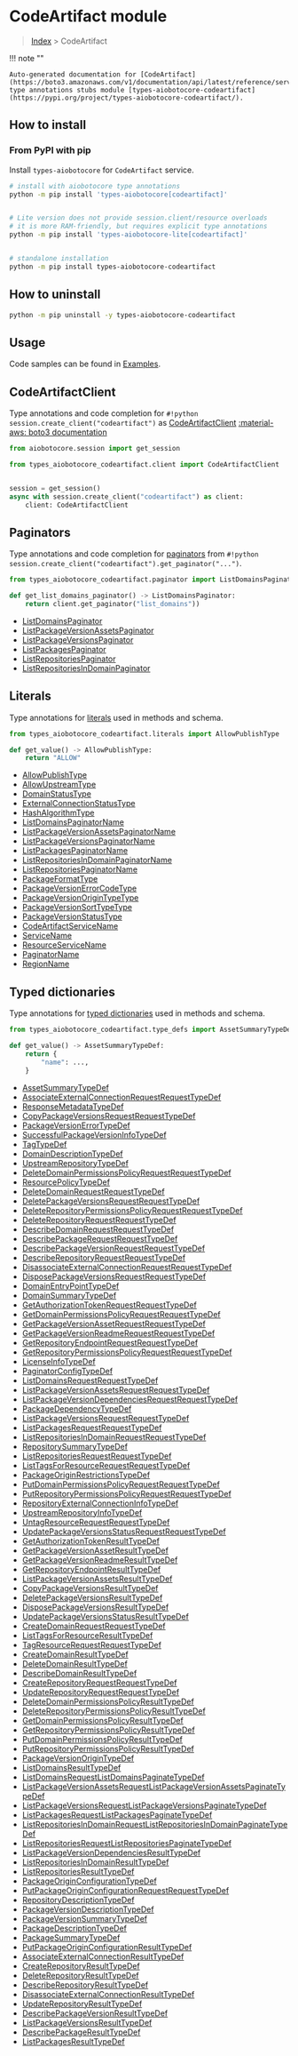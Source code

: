 # CodeArtifact module

> [Index](../README.md) > CodeArtifact


!!! note ""

    Auto-generated documentation for [CodeArtifact](https://boto3.amazonaws.com/v1/documentation/api/latest/reference/services/codeartifact.html#CodeArtifact)
    type annotations stubs module [types-aiobotocore-codeartifact](https://pypi.org/project/types-aiobotocore-codeartifact/).

## How to install



### From PyPI with pip

Install `types-aiobotocore` for `CodeArtifact` service.

```bash
# install with aiobotocore type annotations
python -m pip install 'types-aiobotocore[codeartifact]'


# Lite version does not provide session.client/resource overloads
# it is more RAM-friendly, but requires explicit type annotations
python -m pip install 'types-aiobotocore-lite[codeartifact]'


# standalone installation
python -m pip install types-aiobotocore-codeartifact
```



## How to uninstall

```bash
python -m pip uninstall -y types-aiobotocore-codeartifact
```

## Usage

Code samples can be found in [Examples](./usage.md).

## CodeArtifactClient

Type annotations and code completion for  `#!python session.create_client("codeartifact")` as [CodeArtifactClient](./client.md)
[:material-aws: boto3 documentation](https://boto3.amazonaws.com/v1/documentation/api/latest/reference/services/codeartifact.html#CodeArtifact.Client)

```python title="Usage example"
from aiobotocore.session import get_session

from types_aiobotocore_codeartifact.client import CodeArtifactClient


session = get_session()
async with session.create_client("codeartifact") as client:
    client: CodeArtifactClient
```


## Paginators

Type annotations and code completion for
[paginators](./paginators.md)
from `#!python session.create_client("codeartifact").get_paginator("...")`.

```python title="Usage example"
from types_aiobotocore_codeartifact.paginator import ListDomainsPaginator

def get_list_domains_paginator() -> ListDomainsPaginator:
    return client.get_paginator("list_domains"))
```

- [ListDomainsPaginator](./paginators.md#listdomainspaginator)
- [ListPackageVersionAssetsPaginator](./paginators.md#listpackageversionassetspaginator)
- [ListPackageVersionsPaginator](./paginators.md#listpackageversionspaginator)
- [ListPackagesPaginator](./paginators.md#listpackagespaginator)
- [ListRepositoriesPaginator](./paginators.md#listrepositoriespaginator)
- [ListRepositoriesInDomainPaginator](./paginators.md#listrepositoriesindomainpaginator)








## Literals

Type annotations for [literals](./literals.md) used in methods and schema.

```python title="Usage example"
from types_aiobotocore_codeartifact.literals import AllowPublishType

def get_value() -> AllowPublishType:
    return "ALLOW"
```

- [AllowPublishType](./literals.md#allowpublishtype)
- [AllowUpstreamType](./literals.md#allowupstreamtype)
- [DomainStatusType](./literals.md#domainstatustype)
- [ExternalConnectionStatusType](./literals.md#externalconnectionstatustype)
- [HashAlgorithmType](./literals.md#hashalgorithmtype)
- [ListDomainsPaginatorName](./literals.md#listdomainspaginatorname)
- [ListPackageVersionAssetsPaginatorName](./literals.md#listpackageversionassetspaginatorname)
- [ListPackageVersionsPaginatorName](./literals.md#listpackageversionspaginatorname)
- [ListPackagesPaginatorName](./literals.md#listpackagespaginatorname)
- [ListRepositoriesInDomainPaginatorName](./literals.md#listrepositoriesindomainpaginatorname)
- [ListRepositoriesPaginatorName](./literals.md#listrepositoriespaginatorname)
- [PackageFormatType](./literals.md#packageformattype)
- [PackageVersionErrorCodeType](./literals.md#packageversionerrorcodetype)
- [PackageVersionOriginTypeType](./literals.md#packageversionorigintypetype)
- [PackageVersionSortTypeType](./literals.md#packageversionsorttypetype)
- [PackageVersionStatusType](./literals.md#packageversionstatustype)
- [CodeArtifactServiceName](./literals.md#codeartifactservicename)
- [ServiceName](./literals.md#servicename)
- [ResourceServiceName](./literals.md#resourceservicename)
- [PaginatorName](./literals.md#paginatorname)
- [RegionName](./literals.md#regionname)




## Typed dictionaries

Type annotations for [typed dictionaries](./type_defs.md) used in methods and schema.

```python title="Usage example"
from types_aiobotocore_codeartifact.type_defs import AssetSummaryTypeDef

def get_value() -> AssetSummaryTypeDef:
    return {
        "name": ...,
    }
```

- [AssetSummaryTypeDef](./type_defs.md#assetsummarytypedef)
- [AssociateExternalConnectionRequestRequestTypeDef](./type_defs.md#associateexternalconnectionrequestrequesttypedef)
- [ResponseMetadataTypeDef](./type_defs.md#responsemetadatatypedef)
- [CopyPackageVersionsRequestRequestTypeDef](./type_defs.md#copypackageversionsrequestrequesttypedef)
- [PackageVersionErrorTypeDef](./type_defs.md#packageversionerrortypedef)
- [SuccessfulPackageVersionInfoTypeDef](./type_defs.md#successfulpackageversioninfotypedef)
- [TagTypeDef](./type_defs.md#tagtypedef)
- [DomainDescriptionTypeDef](./type_defs.md#domaindescriptiontypedef)
- [UpstreamRepositoryTypeDef](./type_defs.md#upstreamrepositorytypedef)
- [DeleteDomainPermissionsPolicyRequestRequestTypeDef](./type_defs.md#deletedomainpermissionspolicyrequestrequesttypedef)
- [ResourcePolicyTypeDef](./type_defs.md#resourcepolicytypedef)
- [DeleteDomainRequestRequestTypeDef](./type_defs.md#deletedomainrequestrequesttypedef)
- [DeletePackageVersionsRequestRequestTypeDef](./type_defs.md#deletepackageversionsrequestrequesttypedef)
- [DeleteRepositoryPermissionsPolicyRequestRequestTypeDef](./type_defs.md#deleterepositorypermissionspolicyrequestrequesttypedef)
- [DeleteRepositoryRequestRequestTypeDef](./type_defs.md#deleterepositoryrequestrequesttypedef)
- [DescribeDomainRequestRequestTypeDef](./type_defs.md#describedomainrequestrequesttypedef)
- [DescribePackageRequestRequestTypeDef](./type_defs.md#describepackagerequestrequesttypedef)
- [DescribePackageVersionRequestRequestTypeDef](./type_defs.md#describepackageversionrequestrequesttypedef)
- [DescribeRepositoryRequestRequestTypeDef](./type_defs.md#describerepositoryrequestrequesttypedef)
- [DisassociateExternalConnectionRequestRequestTypeDef](./type_defs.md#disassociateexternalconnectionrequestrequesttypedef)
- [DisposePackageVersionsRequestRequestTypeDef](./type_defs.md#disposepackageversionsrequestrequesttypedef)
- [DomainEntryPointTypeDef](./type_defs.md#domainentrypointtypedef)
- [DomainSummaryTypeDef](./type_defs.md#domainsummarytypedef)
- [GetAuthorizationTokenRequestRequestTypeDef](./type_defs.md#getauthorizationtokenrequestrequesttypedef)
- [GetDomainPermissionsPolicyRequestRequestTypeDef](./type_defs.md#getdomainpermissionspolicyrequestrequesttypedef)
- [GetPackageVersionAssetRequestRequestTypeDef](./type_defs.md#getpackageversionassetrequestrequesttypedef)
- [GetPackageVersionReadmeRequestRequestTypeDef](./type_defs.md#getpackageversionreadmerequestrequesttypedef)
- [GetRepositoryEndpointRequestRequestTypeDef](./type_defs.md#getrepositoryendpointrequestrequesttypedef)
- [GetRepositoryPermissionsPolicyRequestRequestTypeDef](./type_defs.md#getrepositorypermissionspolicyrequestrequesttypedef)
- [LicenseInfoTypeDef](./type_defs.md#licenseinfotypedef)
- [PaginatorConfigTypeDef](./type_defs.md#paginatorconfigtypedef)
- [ListDomainsRequestRequestTypeDef](./type_defs.md#listdomainsrequestrequesttypedef)
- [ListPackageVersionAssetsRequestRequestTypeDef](./type_defs.md#listpackageversionassetsrequestrequesttypedef)
- [ListPackageVersionDependenciesRequestRequestTypeDef](./type_defs.md#listpackageversiondependenciesrequestrequesttypedef)
- [PackageDependencyTypeDef](./type_defs.md#packagedependencytypedef)
- [ListPackageVersionsRequestRequestTypeDef](./type_defs.md#listpackageversionsrequestrequesttypedef)
- [ListPackagesRequestRequestTypeDef](./type_defs.md#listpackagesrequestrequesttypedef)
- [ListRepositoriesInDomainRequestRequestTypeDef](./type_defs.md#listrepositoriesindomainrequestrequesttypedef)
- [RepositorySummaryTypeDef](./type_defs.md#repositorysummarytypedef)
- [ListRepositoriesRequestRequestTypeDef](./type_defs.md#listrepositoriesrequestrequesttypedef)
- [ListTagsForResourceRequestRequestTypeDef](./type_defs.md#listtagsforresourcerequestrequesttypedef)
- [PackageOriginRestrictionsTypeDef](./type_defs.md#packageoriginrestrictionstypedef)
- [PutDomainPermissionsPolicyRequestRequestTypeDef](./type_defs.md#putdomainpermissionspolicyrequestrequesttypedef)
- [PutRepositoryPermissionsPolicyRequestRequestTypeDef](./type_defs.md#putrepositorypermissionspolicyrequestrequesttypedef)
- [RepositoryExternalConnectionInfoTypeDef](./type_defs.md#repositoryexternalconnectioninfotypedef)
- [UpstreamRepositoryInfoTypeDef](./type_defs.md#upstreamrepositoryinfotypedef)
- [UntagResourceRequestRequestTypeDef](./type_defs.md#untagresourcerequestrequesttypedef)
- [UpdatePackageVersionsStatusRequestRequestTypeDef](./type_defs.md#updatepackageversionsstatusrequestrequesttypedef)
- [GetAuthorizationTokenResultTypeDef](./type_defs.md#getauthorizationtokenresulttypedef)
- [GetPackageVersionAssetResultTypeDef](./type_defs.md#getpackageversionassetresulttypedef)
- [GetPackageVersionReadmeResultTypeDef](./type_defs.md#getpackageversionreadmeresulttypedef)
- [GetRepositoryEndpointResultTypeDef](./type_defs.md#getrepositoryendpointresulttypedef)
- [ListPackageVersionAssetsResultTypeDef](./type_defs.md#listpackageversionassetsresulttypedef)
- [CopyPackageVersionsResultTypeDef](./type_defs.md#copypackageversionsresulttypedef)
- [DeletePackageVersionsResultTypeDef](./type_defs.md#deletepackageversionsresulttypedef)
- [DisposePackageVersionsResultTypeDef](./type_defs.md#disposepackageversionsresulttypedef)
- [UpdatePackageVersionsStatusResultTypeDef](./type_defs.md#updatepackageversionsstatusresulttypedef)
- [CreateDomainRequestRequestTypeDef](./type_defs.md#createdomainrequestrequesttypedef)
- [ListTagsForResourceResultTypeDef](./type_defs.md#listtagsforresourceresulttypedef)
- [TagResourceRequestRequestTypeDef](./type_defs.md#tagresourcerequestrequesttypedef)
- [CreateDomainResultTypeDef](./type_defs.md#createdomainresulttypedef)
- [DeleteDomainResultTypeDef](./type_defs.md#deletedomainresulttypedef)
- [DescribeDomainResultTypeDef](./type_defs.md#describedomainresulttypedef)
- [CreateRepositoryRequestRequestTypeDef](./type_defs.md#createrepositoryrequestrequesttypedef)
- [UpdateRepositoryRequestRequestTypeDef](./type_defs.md#updaterepositoryrequestrequesttypedef)
- [DeleteDomainPermissionsPolicyResultTypeDef](./type_defs.md#deletedomainpermissionspolicyresulttypedef)
- [DeleteRepositoryPermissionsPolicyResultTypeDef](./type_defs.md#deleterepositorypermissionspolicyresulttypedef)
- [GetDomainPermissionsPolicyResultTypeDef](./type_defs.md#getdomainpermissionspolicyresulttypedef)
- [GetRepositoryPermissionsPolicyResultTypeDef](./type_defs.md#getrepositorypermissionspolicyresulttypedef)
- [PutDomainPermissionsPolicyResultTypeDef](./type_defs.md#putdomainpermissionspolicyresulttypedef)
- [PutRepositoryPermissionsPolicyResultTypeDef](./type_defs.md#putrepositorypermissionspolicyresulttypedef)
- [PackageVersionOriginTypeDef](./type_defs.md#packageversionorigintypedef)
- [ListDomainsResultTypeDef](./type_defs.md#listdomainsresulttypedef)
- [ListDomainsRequestListDomainsPaginateTypeDef](./type_defs.md#listdomainsrequestlistdomainspaginatetypedef)
- [ListPackageVersionAssetsRequestListPackageVersionAssetsPaginateTypeDef](./type_defs.md#listpackageversionassetsrequestlistpackageversionassetspaginatetypedef)
- [ListPackageVersionsRequestListPackageVersionsPaginateTypeDef](./type_defs.md#listpackageversionsrequestlistpackageversionspaginatetypedef)
- [ListPackagesRequestListPackagesPaginateTypeDef](./type_defs.md#listpackagesrequestlistpackagespaginatetypedef)
- [ListRepositoriesInDomainRequestListRepositoriesInDomainPaginateTypeDef](./type_defs.md#listrepositoriesindomainrequestlistrepositoriesindomainpaginatetypedef)
- [ListRepositoriesRequestListRepositoriesPaginateTypeDef](./type_defs.md#listrepositoriesrequestlistrepositoriespaginatetypedef)
- [ListPackageVersionDependenciesResultTypeDef](./type_defs.md#listpackageversiondependenciesresulttypedef)
- [ListRepositoriesInDomainResultTypeDef](./type_defs.md#listrepositoriesindomainresulttypedef)
- [ListRepositoriesResultTypeDef](./type_defs.md#listrepositoriesresulttypedef)
- [PackageOriginConfigurationTypeDef](./type_defs.md#packageoriginconfigurationtypedef)
- [PutPackageOriginConfigurationRequestRequestTypeDef](./type_defs.md#putpackageoriginconfigurationrequestrequesttypedef)
- [RepositoryDescriptionTypeDef](./type_defs.md#repositorydescriptiontypedef)
- [PackageVersionDescriptionTypeDef](./type_defs.md#packageversiondescriptiontypedef)
- [PackageVersionSummaryTypeDef](./type_defs.md#packageversionsummarytypedef)
- [PackageDescriptionTypeDef](./type_defs.md#packagedescriptiontypedef)
- [PackageSummaryTypeDef](./type_defs.md#packagesummarytypedef)
- [PutPackageOriginConfigurationResultTypeDef](./type_defs.md#putpackageoriginconfigurationresulttypedef)
- [AssociateExternalConnectionResultTypeDef](./type_defs.md#associateexternalconnectionresulttypedef)
- [CreateRepositoryResultTypeDef](./type_defs.md#createrepositoryresulttypedef)
- [DeleteRepositoryResultTypeDef](./type_defs.md#deleterepositoryresulttypedef)
- [DescribeRepositoryResultTypeDef](./type_defs.md#describerepositoryresulttypedef)
- [DisassociateExternalConnectionResultTypeDef](./type_defs.md#disassociateexternalconnectionresulttypedef)
- [UpdateRepositoryResultTypeDef](./type_defs.md#updaterepositoryresulttypedef)
- [DescribePackageVersionResultTypeDef](./type_defs.md#describepackageversionresulttypedef)
- [ListPackageVersionsResultTypeDef](./type_defs.md#listpackageversionsresulttypedef)
- [DescribePackageResultTypeDef](./type_defs.md#describepackageresulttypedef)
- [ListPackagesResultTypeDef](./type_defs.md#listpackagesresulttypedef)

